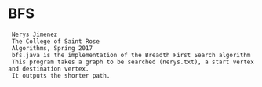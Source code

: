 # BFS

     Nerys Jimenez 
     The College of Saint Rose
     Algorithms, Spring 2017
     bfs.java is the implementation of the Breadth First Search algorithm
     This program takes a graph to be searched (nerys.txt), a start vertex and destination vertex.
     It outputs the shorter path.
